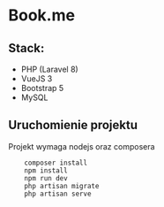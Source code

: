 # Book.me

## Stack:

- PHP (Laravel 8)
- VueJS 3
- Bootstrap 5
- MySQL

## Uruchomienie projektu

Projekt wymaga nodejs oraz composera

```
    composer install
    npm install
    npm run dev
    php artisan migrate
    php artisan serve
```
